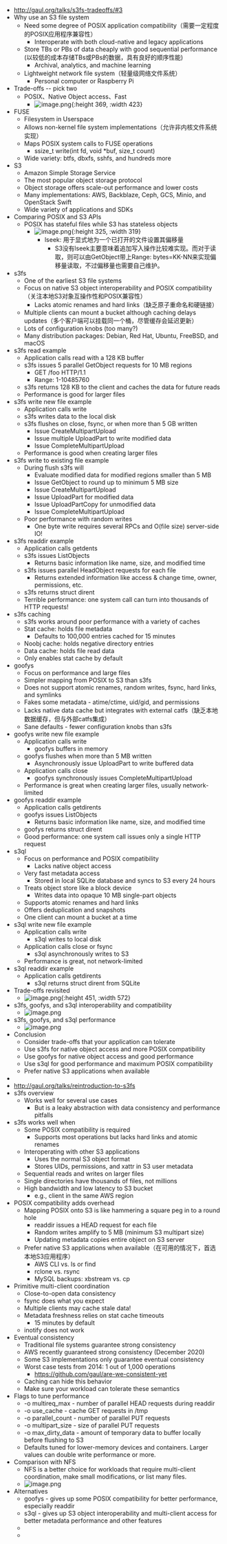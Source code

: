 - http://gaul.org/talks/s3fs-tradeoffs/#3
- Why use an S3 file system
	- Need some degree of POSIX application compatibility（需要一定程度的POSIX应用程序兼容性）
		- Interoperate with both cloud-native and legacy applications
	- Store TBs or PBs of data cheaply with good sequential performance (以较低的成本存储TBs或PBs的数据，具有良好的顺序性能)
		- Archival, analytics, and machine learning
	- Lightweight network file system（轻量级网络文件系统）
		- Personal computer or Raspberry Pi
- Trade-offs -- pick two
	- POSIX、Native Object access、Fast
		- ![image.png](../assets/image_1668592301339_0.png){:height 369, :width 423}
- FUSE
	- Filesystem in Userspace
	- Allows non-kernel file system implementations（允许非内核文件系统实现）
	- Maps POSIX system calls to FUSE operations
		- ssize_t write(int fd, void *buf, size_t count)
	- Wide variety: btfs, dbxfs, sshfs, and hundreds more
- S3
	- Amazon Simple Storage Service
	- The most popular object storage protocol
	- Object storage offers scale-out performance and lower costs
	- Many implementations: AWS, Backblaze, Ceph, GCS, Minio, and OpenStack Swift
	- Wide variety of applications and SDKs
- Comparing POSIX and S3 APIs
	- POSIX has stateful files while S3 has stateless objects
		- ![image.png](../assets/image_1668592468167_0.png){:height 325, :width 319}
			- lseek: 用于显式地为一个已打开的文件设置其偏移量
				- S3没有lseek主要意味着追加写入操作比较难实现。而对于读取，则可以由GetObject带上Range: bytes=KK-NN来实现偏移量读取，不过偏移量也需要自己维护。
- s3fs
	- One of the earliest S3 file systems
	- Focus on native S3 object interoperability and POSIX compatibility（关注本地S3对象互操作性和POSIX兼容性）
		- Lacks atomic renames and hard links（缺乏原子重命名和硬链接）
	- Multiple clients can mount a bucket although caching delays updates（多个客户端可以挂载同一个桶，尽管缓存会延迟更新）
	- Lots of configuration knobs (too many?)
	- Many distribution packages: Debian, Red Hat, Ubuntu, FreeBSD, and macOS
- s3fs read example
	- Application calls read with a 128 KB buffer
	- s3fs issues 5 parallel GetObject requests for 10 MB regions
		- GET /foo HTTP/1.1
		- Range: 1-10485760
	- s3fs returns 128 KB to the client and caches the data for future reads
	- Performance is good for larger files
- s3fs write new file example
	- Application calls write
	- s3fs writes data to the local disk
	- s3fs flushes on close, fsync, or when more than 5 GB written
		- Issue CreateMultipartUpload
		- Issue multiple UploadPart to write modified data
		- Issue CompleteMultipartUpload
	- Performance is good when creating larger files
- s3fs write to existing file example
	- During flush s3fs will
		- Evaluate modified data for modified regions smaller than 5 MB
		- Issue GetObject to round up to minimum 5 MB size
		- Issue CreateMultipartUpload
		- Issue UploadPart for modified data
		- Issue UploadPartCopy for unmodified data
		- Issue CompleteMultipartUpload
	- Poor performance with random writes
		- One byte write requires several RPCs and O(file size) server-side IO!
- s3fs readdir example
	- Application calls getdents
	- s3fs issues ListObjects
		- Returns basic information like name, size, and modified time
	- s3fs issues parallel HeadObject requests for each file
		- Returns extended information like access & change time, owner, permissions, etc.
	- s3fs returns struct dirent
	- Terrible performance: one system call can turn into thousands of HTTP requests!
- s3fs caching
	- s3fs works around poor performance with a variety of caches
	- Stat cache: holds file metadata
		- Defaults to 100,000 entries cached for 15 minutes
	- Noobj cache: holds negative directory entries
	- Data cache: holds file read data
	- Only enables stat cache by default
- goofys
	- Focus on performance and large files
	- Simpler mapping from POSIX to S3 than s3fs
	- Does not support atomic renames, random writes, fsync, hard links, and symlinks
	- Fakes some metadata - atime/ctime, uid/gid, and permissions
	- Lacks native data cache but integrates with external catfs（缺乏本地数据缓存，但与外部catfs集成）
	- Sane defaults - fewer configuration knobs than s3fs
- goofys write new file example
	- Application calls write
		- goofys buffers in memory
	- goofys flushes when more than 5 MB written
		- Asynchronously issue UploadPart to write buffered data
	- Application calls close
		- goofys synchronously issues CompleteMultipartUpload
	- Performance is great when creating larger files, usually network-limited
- goofys readdir example
	- Application calls getdirents
	- goofys issues ListObjects
		- Returns basic information like name, size, and modified time
	- goofys returns struct dirent
	- Good performance: one system call issues only a single HTTP request
- s3ql
	- Focus on performance and POSIX compatibility
		- Lacks native object access
	- Very fast metadata access
		- Stored in local SQLite database and syncs to S3 every 24 hours
	- Treats object store like a block device
		- Writes data into opaque 10 MB single-part objects
	- Supports atomic renames and hard links
	- Offers deduplication and snapshots
	- One client can mount a bucket at a time
- s3ql write new file example
	- Application calls write
		- s3ql writes to local disk
	- Application calls close or fsync
		- s3ql asynchronously writes to S3
	- Performance is great, not network-limited
- s3ql readdir example
	- Application calls getdirents
		- s3ql returns struct dirent from SQLite
- Trade-offs revisited
	- ![image.png](../assets/image_1668594077236_0.png){:height 451, :width 572}
- s3fs, goofys, and s3ql interoperability and compatibility
	- ![image.png](../assets/image_1668594345950_0.png)
- s3fs, goofys, and s3ql performance
	- ![image.png](../assets/image_1668594816637_0.png)
- Conclusion
	- Consider trade-offs that your application can tolerate
	- Use s3fs for native object access and more POSIX compatibility
	- Use goofys for native object access and good performance
	- Use s3ql for good performance and maximum POSIX compatibility
	- Prefer native S3 applications when available
-
- http://gaul.org/talks/reintroduction-to-s3fs
- s3fs overview
	- Works well for several use cases
		- But is a leaky abstraction with data consistency and performance pitfalls
- s3fs works well when
	- Some POSIX compatibility is required
		- Supports most operations but lacks hard links and atomic renames
	- Interoperating with other S3 applications
		- Uses the normal S3 object format
		- Stores UIDs, permissions, and xattr in S3 user metadata
	- Sequential reads and writes on larger files
	- Single directories have thousands of files, not millions
	- High bandwidth and low latency to S3 bucket
		- e.g., client in the same AWS region
- POSIX compatibility adds overhead
	- Mapping POSIX onto S3 is like hammering a square peg in to a round hole
		- readdir issues a HEAD request for each file
		- Random writes amplify to 5 MB (minimum S3 multipart size)
		- Updating metadata copies entire object on S3 server
	- Prefer native S3 applications when available（在可用的情况下，首选本地S3应用程序）
		- AWS CLI vs. ls or find
		- rclone vs. rsync
		- MySQL backups: xbstream vs. cp
- Primitive multi-client coordination
	- Close-to-open data consistency
	- fsync does what you expect
	- Multiple clients may cache stale data!
	- Metadata freshness relies on stat cache timeouts
		- 15 minutes by default
	- inotify does not work
- Eventual consistency
	- Traditional file systems guarantee strong consistency
	- AWS recently guaranteed strong consistency (December 2020)
	- Some S3 implementations only guarantee eventual consistency
	- Worst case tests from 2014: 1 out of 1,000 operations
		- https://github.com/gaul/are-we-consistent-yet
	- Caching can hide this behavior
	- Make sure your workload can tolerate these semantics
- Flags to tune performance
	- -o multireq_max - number of parallel HEAD requests during readdir
	- -o use_cache - cache GET requests in /tmp
	- -o parallel_count - number of parallel PUT requests
	- -o multipart_size - size of parallel PUT requests
	- -o max_dirty_data - amount of temporary data to buffer locally before flushing to S3
	- Defaults tuned for lower-memory devices and containers. Larger values can double write performance or more.
- Comparison with NFS
	- NFS is a better choice for workloads that require multi-client coordination, make small modifications, or list many files.
	- ![image.png](../assets/image_1668598130844_0.png)
- Alternatives
	- goofys - gives up some POSIX compatibility for better performance, especially readdir
	- s3ql - gives up S3 object interoperability and multi-client access for better metadata performance and other features
	-
	-
